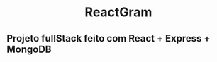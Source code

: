 
<h1 align="center" >ReactGram</h1>
<h2>Projeto fullStack feito com React + Express + MongoDB</h2>
<br>
<br><br>
<div align="center">
<img src="" alt="">
<br><br>
<div align="center">
<img src="https://user-images.githubusercontent.com/90112622/213499919-3620a1f1-034f-4d7b-809a-a03460bfe27a.png" alt="">
<br><br>
<div align="center">
<img src="https://user-images.githubusercontent.com/90112622/213499916-5e5217ca-6c94-4219-a587-448925bfd7c6.png" alt="">
  <br><br>
<div align="center">
<img src="https://user-images.githubusercontent.com/90112622/213499915-6fe78cef-cb1e-4949-b136-1c903cdf11e9.png" alt="">
  <br><br>
<div align="center">
<img src="https://user-images.githubusercontent.com/90112622/213499912-f9bf99e3-9bed-4e28-81b3-2a404b7c1285.png" alt="">
    <br><br>
<div align="center">
<img src="https://user-images.githubusercontent.com/90112622/213499910-34246e24-b113-431e-ad81-d4070eb03d29.png" alt="">
